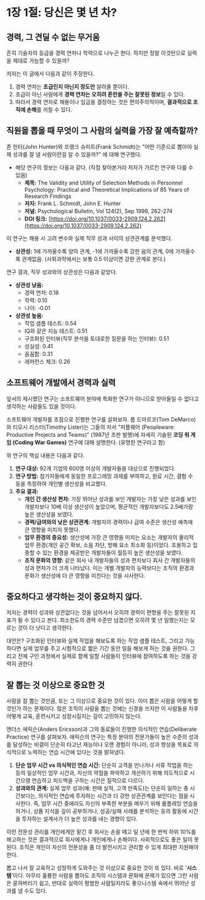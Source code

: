 # 1장 1절: 당신은 몇 년 차?

## 경력, 그 견딜 수 없는 무거움
흔히 기술자의 등급을 경력 연차나 학력으로 나누곤 한다. 하지만 정말 이것만으로 실력을 제대로 가늠할 수 있을까?

저자는 이 글에서 다음과 같이 주장한다.
  1. 경력 연차는 **초급인지 아닌지 정도만** 알려줄 뿐이다.
  2. 초급이 아닌 사람에게 **경력 연차는 오히려 혼란을 주는 잘못된 정보**일 수 있다.
  3. 따라서 경력 연차로 채용이나 임금을 결정하는 것은 편의주의적이며, **결과적으로 조직에 손해**를 끼칠 수 있다.

## 직원을 뽑을 때 무엇이 그 사람의 실력을 가장 잘 예측할까?
존 헌터(John Hunter)와 프랭크 슈미트(Frank Schmidt)는 "어떤 기준으로 뽑아야 실제 성과를 잘 낼 사람이란걸 알 수 있을까?" 에 대해 연구했다.
- 해당 연구의 정보는 다음과 같다. (직접 찾아본거라 저자가 가르킨 연구와 다를 수 있음)
  - **제목:** The Validity and Utility of Selection Methods in Personnel Psychology: Practical and Theoretical Implications of 85 Years of Research Findings
  - **저자:** Frank L. Schmidt, John E. Hunter
  - **저널:** Psychological Bulletin, Vol 124(2), Sep 1998, 262-274
  - **DOI 링크:** [https://doi.org/10.1037/0033-2909.124.2.262](https://doi.org/10.1037/0033-2909.124.2.262)

이 연구는 채용 시 고려 변수와 실제 직무 성과 사이의 상관관계를 분석했다.
- **상관성:** 1에 가까울수록 양의 관계, -1에 가까울수록 강한 음의 관계, 0에 가까울수록 관계없음. (사회과학에서는 보통 0.5 이상이면 강한 관계로 본다.)

연구 결과, 직무 성과와의 상관성은 다음과 같았다.
- **상관성 낮음:**
  - 경력 연차: 0.18
  - 학력: 0.10
  - 나이: -0.01
- **상관성 높음:**
  - 작업 샘플 테스트: 0.54
  - IQ와 같은 지능 테스트: 0.51
  - 구조화된 인터뷰(직무 분석을 토대로한 질문을 하는 인터뷰): 0.51
  - 성실성: 0.41
  - 꼼꼼함: 0.31
  - 레퍼런스 체크: 0.26

## 소프트웨어 개발에서 경력과 실력
앞서의 제시했던 연구는 소프트웨어 분야에 특화한 연구가 아니므로 받아들일 수 없다고 생각하는 사람들도 있을 것이다.

소프트웨어 개발자를 초점으로 진행한 연구를 살펴보자.
톰 드마르코(Tom DeMarco)와 티모시 리스터(Timothy Lister)는 그들의 저서 "피플웨어 (Peopleware: Productive Projects and Teams)" (1987년 초판 발행)에 자세히 기술된 **코딩 워 게임 (Coding War Games)** 연구에 대해 설명한다. (유명한 연구라고 함)

위 연구의 핵심 내용은 다음과 같다. 
1. **연구 대상:** 92개 기업의 600명 이상의 개발자들을 대상으로 진행되었다.
2. **연구 방법:** 참가자들에게 동일한 프로그래밍 과제를 부여하고, 완료 시간, 결함 수 등을 측정하여 개인별 생산성을 비교했다.
3. **주요 결과:**
   - **개인 간 생산성 편차:** 가장 뛰어난 성과를 보인 개발자는 가장 낮은 성과를 보인 개발자보다 10배 이상 생산성이 높았으며, 평균적인 개발자보다도 2.5배가량 높은 생산성을 보였다.
   - **경력/급여와의 낮은 상관관계:** 개발자의 경력이나 급여 수준은 생산성 예측에 큰 영향을 미치지 못했다.
   - **업무 환경의 중요성:** 생산성에 가장 큰 영향을 미치는 요소는 개발자의 물리적 업무 환경(개인 공간 확보, 소음 차단, 방해 요소 최소화 등)이었다. 조용하고 집중할 수 있는 환경을 제공받은 개발자들이 월등히 높은 생산성을 보였다.
   - **조직 문화의 영향:** 같은 회사 내 개발자들의 성과 편차보다 회사 간 개발자들의 성과 편차가 더 크게 나타났다. 이는 개별 개발자의 능력보다는 조직의 환경과 문화가 생산성에 더 큰 영향을 미친다는 것을 시사한다.

## 중요하다고 생각하는 것이 중요하지 않다.
저자는 경력이 성과와 상관없다는 것을 넘어서서 오히려 경력이 편향을 주는 잘못된 지표가 될 수 있다고 본다. 최소한도의 경력 수준만 넘겼으면 오히려 몇 년 일했는지는 모르는 것이 더 낫다고 생각한다.

대안은? 구조화된 인터뷰와 실제 작업을 해보도록 하는 작업 샘플 테스트, 그리고 가능하다면 실제 업무를 주고 시험적으로 짧은 기간 동안 일을 해보게 하는 것을 권한다. 그리고 전체 구인 과정에서 실제로 함께 일할 사람들이 인터뷰에 참여하도록 하는 것을 강력히 권한다.

## 잘 뽑는 것 이상으로 중요한 것
사람을 잘 뽑는 것만큼, 또는 그 이상으로 중요한 것이 있다. 이미 뽑은 사람을 어떻게 할 것인가 하는 문제이다. 많은 조직이 사람을 뽑는 것에는 신경을 쓰지만 이 사람들을 차후 어떻게 교육, 훈련시키고 성장시킬지는 깊이 고민하지 않는다. 

앤더스 에릭슨(Anders Ericsson)과 그의 동료들이 진행한 의식적인 연습(Deliberate Practice) 연구를 살펴보자.
에릭슨의 연구는 특정 분야의 전문가들이 높은 수준의 성과를 달성하는 비결이 단순히 타고난 재능이나 오랜 경험이 아니라, 성과 향상을 목표로 의식적으로 노력하는 연습 시간에 있다는 것을 밝혀냈다.
1. **단순 업무 시간 vs 의식적인 연습 시간:** 단순히 고객을 만나거나 서류 작업을 하는 등의 일상적인 업무 시간과, 자신의 약점을 파악하고 개선하기 위해 의도적으로 시간으랭 연습하고 피드백을 구하는 시간은 질적으로 다르다.
2. **성과와의 관계:** 실제 업무 성과(예: 판매 실적, 고객 만족도)는 단순히 일하는 총 시간보다는, 의식적인 연습에 투자하는 시간과 더 강한 상관관계를 보인다는 점을 시사한다. 즉, 업무 시간 중에라도 자신의 부족한 부분을 메우기 위해 롤플레잉 연습을 하거나, 상품 지식을 깊이 공부하거나, 성공/실패 사례를 분석하는 등의 활동에 시간을 투자하는 설계사가 더 높은 성과를 내는 경향이 있다.

이런 전문성 관리를 개인에게만 맡긴 후 회사는 손을 떼고 일 년에 한 번씩 하위 10%를 해고하는 것은 결과적으로 회사에게나 개인에게나 손해이다. 사회적으로도 좋은 일이 못 된다. 조직은 개인이 자신의 전문성을 좀 더 발전시키고 관리할 수 있게 최대한 지원해야 한다.

뽑고 나서 잘 교육하고 성장하게 도와주는 것 이상으로 중요한 것이 또 있다. 바로 '**시스템**'이다. 아무리 훌륭한 사람을 뽑아도 조직의 시스템과 문화에 문제가 있으면 그런 사람은 묻혀버리기 쉽고, 반대로 실력이 평범한 사람일지라도 좋으니스템 속에서 뛰어난 성과를 낼 수도 있다.